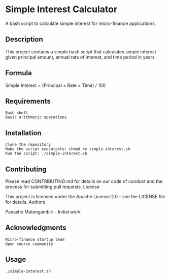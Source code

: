 # Simple Interest Calculator

A bash script to calculate simple interest for micro-finance applications.

## Description

This project contains a simple bash script that calculates simple interest given principal amount, annual rate of interest, and time period in years.

## Formula

Simple Interest = (Principal × Rate × Time) / 100

## Requirements

    Bash shell
    Basic arithmetic operations

## Installation

    Clone the repository
    Make the script executable: chmod +x simple-interest.sh
    Run the script: ./simple-interest.sh

## Contributing

Please read CONTRIBUTING.md for details on our code of conduct and the process for submitting pull requests.
License

This project is licensed under the Apache License 2.0 - see the LICENSE file for details.
Authors

   Panashe Matengambiri - Initial work

## Acknowledgments

    Micro-finance startup team
    Open source community

## Usage

```bash
./simple-interest.sh
